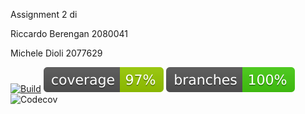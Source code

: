 Assignment 2 di 

Riccardo Berengan 2080041

Michele Dioli 2077629


[![Build](https://github.com/ColdBerri/Assignment2/actions/workflows/Build.yml/badge.svg)](https://github.com/ColdBerri/Assignment2/actions/workflows/Build.yml)
![coverage](.github/badges/jacoco.svg)
![branches_coverage](.github/badges/branches.svg)
![Codecov](https://codecov.io/gh/ColdBerri/Assignment2/branch/main/graph/badge.svg)
